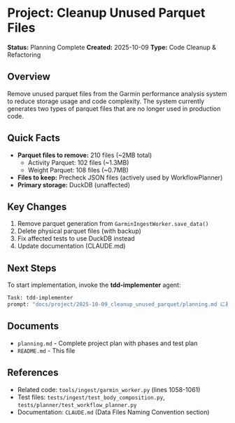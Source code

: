 # Project: Cleanup Unused Parquet Files

**Status:** Planning Complete
**Created:** 2025-10-09
**Type:** Code Cleanup & Refactoring

## Overview

Remove unused parquet files from the Garmin performance analysis system to reduce storage usage and code complexity. The system currently generates two types of parquet files that are no longer used in production code.

## Quick Facts

- **Parquet files to remove:** 210 files (~2MB total)
  - Activity Parquet: 102 files (~1.3MB)
  - Weight Parquet: 108 files (~0.7MB)
- **Files to keep:** Precheck JSON files (actively used by WorkflowPlanner)
- **Primary storage:** DuckDB (unaffected)

## Key Changes

1. Remove parquet generation from `GarminIngestWorker.save_data()`
2. Delete physical parquet files (with backup)
3. Fix affected tests to use DuckDB instead
4. Update documentation (CLAUDE.md)

## Next Steps

To start implementation, invoke the **tdd-implementer** agent:

```bash
Task: tdd-implementer
prompt: "docs/project/2025-10-09_cleanup_unused_parquet/planning.md に基づいて、TDDサイクルで実装してください。Phase 0のDiscovery & Validationから開始してください。"
```

## Documents

- `planning.md` - Complete project plan with phases and test plan
- `README.md` - This file

## References

- Related code: `tools/ingest/garmin_worker.py` (lines 1058-1061)
- Test files: `tests/ingest/test_body_composition.py`, `tests/planner/test_workflow_planner.py`
- Documentation: `CLAUDE.md` (Data Files Naming Convention section)
